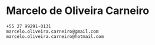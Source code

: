 # Marcelo de Oliveira Carneiro
	+55 27 99291-0131
	marcelo.oliveira.carneiro@gmail.com
	marcelo.oliveira.carneiro@hotmail.com
